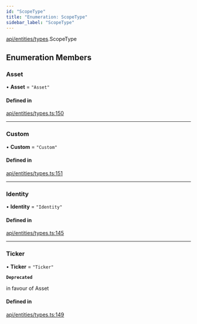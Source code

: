 ```yaml
---
id: "ScopeType"
title: "Enumeration: ScopeType"
sidebar_label: "ScopeType"
---
```


[api/entities/types](../../../../../modules/API/Entities/Types/Types.md).ScopeType

## Enumeration Members

### Asset

• **Asset** = ``"Asset"``

#### Defined in

[api/entities/types.ts:150](https://github.com/PolymeshAssociation/polymesh-sdk/blob/b55e63737/src/api/entities/types.ts#L150)

___

### Custom

• **Custom** = ``"Custom"``

#### Defined in

[api/entities/types.ts:151](https://github.com/PolymeshAssociation/polymesh-sdk/blob/b55e63737/src/api/entities/types.ts#L151)

___

### Identity

• **Identity** = ``"Identity"``

#### Defined in

[api/entities/types.ts:145](https://github.com/PolymeshAssociation/polymesh-sdk/blob/b55e63737/src/api/entities/types.ts#L145)

___

### Ticker

• **Ticker** = ``"Ticker"``

**`Deprecated`**

in favour of Asset

#### Defined in

[api/entities/types.ts:149](https://github.com/PolymeshAssociation/polymesh-sdk/blob/b55e63737/src/api/entities/types.ts#L149)
